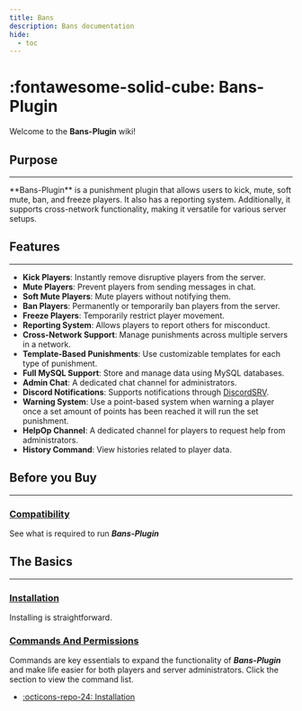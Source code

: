 ```yaml
---
title: Bans
description: Bans documentation
hide:
  - toc
---
```



# :fontawesome-solid-cube: Bans-Plugin

Welcome to the **Bans-Plugin** wiki!

## Purpose
<hr>
**Bans-Plugin** is a punishment plugin that allows users to kick, mute, soft mute, ban, and freeze players. It also has a reporting system. Additionally, it supports cross-network functionality, making it versatile for various server setups.

## Features
<hr>

- **Kick Players**: Instantly remove disruptive players from the server.
- **Mute Players**: Prevent players from sending messages in chat.
- **Soft Mute Players**: Mute players without notifying them.
- **Ban Players**: Permanently or temporarily ban players from the server.
- **Freeze Players**: Temporarily restrict player movement.
- **Reporting System**: Allows players to report others for misconduct.
- **Cross-Network Support**: Manage punishments across multiple servers in a network.
- **Template-Based Punishments**: Use customizable templates for each type of punishment.
- **Full MySQL Support**: Store and manage data using MySQL databases.
- **Admin Chat**: A dedicated chat channel for administrators.
- **Discord Notifications**: Supports notifications through [DiscordSRV](https://www.spigotmc.org/resources/discordsrv.18494/).
- **Warning System**: Use a point-based system when warning a player once a set amount of points has been reached it will run the set punishment.
- **HelpOp Channel**: A dedicated channel for players to request help from administrators.
- **History Command**: View histories related to player data.

## Before you Buy
<hr>

### [Compatibility](compatability/index.md)
See what is required to run ***Bans-Plugin***

## The Basics
<hr>

### [Installation](installation/index.md)

Installing is straightforward.

### [Commands And Permissions](commands/index.md)
Commands are key essentials to expand the functionality of ***Bans-Plugin*** and make life easier for both players and server administrators. Click the section to view the command list.


<div class="grid cards" markdown>

- [:octicons-repo-24: Installation](./installation/index.md)

</div>
